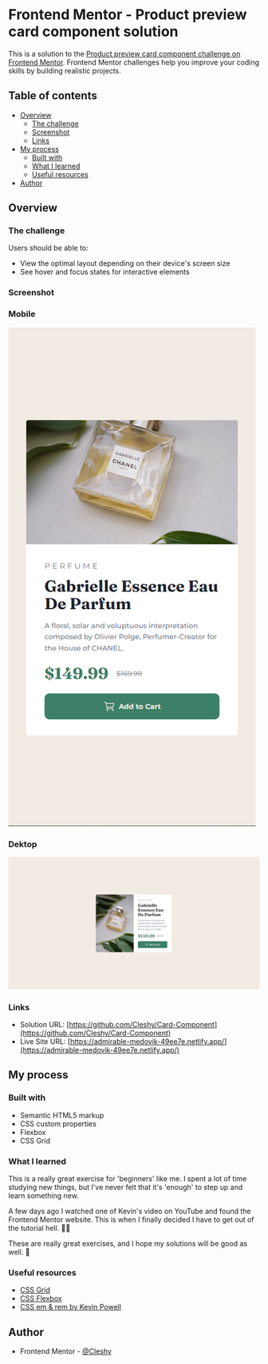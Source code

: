 # Frontend Mentor - Product preview card component solution

This is a solution to the [Product preview card component challenge on Frontend Mentor](https://www.frontendmentor.io/challenges/product-preview-card-component-GO7UmttRfa). Frontend Mentor challenges help you improve your coding skills by building realistic projects.

## Table of contents

- [Overview](#overview)
  - [The challenge](#the-challenge)
  - [Screenshot](#screenshot)
  - [Links](#links)
- [My process](#my-process)
  - [Built with](#built-with)
  - [What I learned](#what-i-learned)
  - [Useful resources](#useful-resources)
- [Author](#author)

## Overview

### The challenge

Users should be able to:

- View the optimal layout depending on their device's screen size
- See hover and focus states for interactive elements

### Screenshot

### Mobile

![](images/screenshot-mobile.PNG)

### Dektop

![](images/screenshot-desktop.PNG)

### Links

- Solution URL: [https://github.com/Cleshy/Card-Component](https://github.com/Cleshy/Card-Component)
- Live Site URL: [https://admirable-medovik-49ee7e.netlify.app/](https://admirable-medovik-49ee7e.netlify.app/)

## My process

### Built with

- Semantic HTML5 markup
- CSS custom properties
- Flexbox
- CSS Grid

### What I learned

This is a really great exercise for 'beginners' like me. I spent a lot of time studying new things, but I've never felt that it's 'enough' to step up and learn something new.

A few days ago I watched one of Kevin's video on YouTube and found the Frontend Mentor website. This is when I finally decided I have to get out of the tutorial hell. 👨‍💻

These are really great exercises, and I hope my solutions will be good as well. 🤞

### Useful resources

- [CSS Grid](https://css-tricks.com/snippets/css/complete-guide-grid/)
- [CSS Flexbox](https://css-tricks.com/snippets/css/a-guide-to-flexbox/)
- [CSS em & rem by Kevin Powell](https://www.youtube.com/watch?v=_-aDOAMmDHI&ab_channel=KevinPowell)

## Author

- Frontend Mentor - [@Cleshy](https://www.frontendmentor.io/profile/Cleshy)

